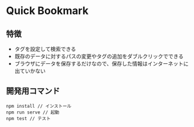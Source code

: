# Quick Bookmark

## 特徴

- タグを設定して検索できる
- 既存のデータに対するパスの変更やタグの追加をダブルクリックでできる
- ブラウザにデータを保存するだけなので、保存した情報はインターネットに出ていかない

## 開発用コマンド

```
npm install // インストール
npm run serve // 起動
npm test // テスト
```